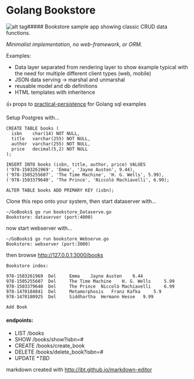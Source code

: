 # Golang Bookstore

![alt tag](https://upload.wikimedia.org/wikipedia/commons/thumb/2/23/Golang.png/300px-Golang.png)##### Bookstore sample app showing classic CRUD data functions.

*Minimalist implementation, no web-framework, or ORM.*

Examples:
* Data layer separated from rendering layer to show example typical with the need for multiple different client types (web, mobile)
* JSON data serving -> marshal and unmarshal
* reusable model and db definitions
* HTML templates with inheritence

:+1: props to [practical-persistence]( http://www.alexedwards.net/blog/practical-persistence-sql) for Golang sql examples

Setup Postgres with...
```
CREATE TABLE books (
  isbn    char(14) NOT NULL,
  title   varchar(255) NOT NULL,
  author  varchar(255) NOT NULL,
  price   decimal(5,2) NOT NULL
);

INSERT INTO books (isbn, title, author, price) VALUES
('978-1503261969', 'Emma', 'Jayne Austen', 9.44),
('978-1505255607', 'The Time Machine', 'H. G. Wells', 5.99),
('978-1503379640', 'The Prince', 'Niccolò Machiavelli', 6.99);

ALTER TABLE books ADD PRIMARY KEY (isbn);
```

Clone this repo onto your system, then start dataserver with...

```
~/GoBooks$ go run bookstore_Dataserve.go
Bookstore: dataserver (port:4000)
```

now start webserver with...
```
~/GoBooks$ go run bookstore_Webserve.go
Bookstore: webserver (port:3000)
```

then browse http://127.0.0.1:3000/books

```
Bookstore index:

978-1503261969 	Del 	Emma 	Jayne Austen 	9.44
978-1505255607 	Del 	The Time Machine 	H. G. Wells 	5.99
978-1503379640 	Del 	The Prince 	Niccolò Machiavelli 	6.99
978-1470184841 	Del 	Metamorphosis 	Franz Kafka 	5.9
978-1470180925 	Del 	Siddhartha 	Hermann Hesse 	9.99

Add Book
```

#### endpoints:

 * LIST /books
 * SHOW /books/show?isbn=#
 * CREATE /books/create_book
 * DELETE /books/delete_book?isbn=#
 * UPDATE **TBD*

markdown created with http://jbt.github.io/markdown-editor





